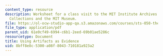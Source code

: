 ```yaml
---
content_type: resource
description: Worksheet for a class visit to the MIT Institute Archives and Special
  Collections and the MIT Museum.
file: https://ol-ocw-studio-app-qa.s3.amazonaws.com/courses/sts-050-the-history-of-mit-spring-2016/8bff8e8c5300a08f8043710181a923a2_MITSTS_050S16_ArchivesGrid.pdf
file_type: application/pdf
parent_uid: 61e0cf49-6994-c6b1-2eed-69b01ae5286c
resourcetype: Document
title: Using Artifacts as Evidence
uid: 8bff8e8c-5300-a08f-8043-710181a923a2
---
```

